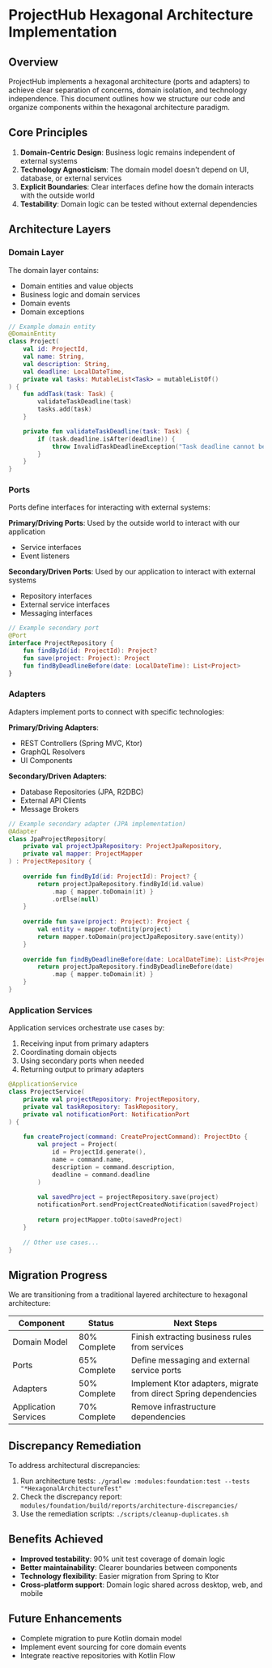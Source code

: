 # ProjectHub Hexagonal Architecture Implementation

## Overview

ProjectHub implements a hexagonal architecture (ports and adapters) to achieve clear separation of concerns, domain isolation, and technology independence. This document outlines how we structure our code and organize components within the hexagonal architecture paradigm.

## Core Principles

1. **Domain-Centric Design**: Business logic remains independent of external systems
2. **Technology Agnosticism**: The domain model doesn't depend on UI, database, or external services
3. **Explicit Boundaries**: Clear interfaces define how the domain interacts with the outside world
4. **Testability**: Domain logic can be tested without external dependencies

## Architecture Layers

### Domain Layer

The domain layer contains:
- Domain entities and value objects
- Business logic and domain services
- Domain events
- Domain exceptions

```kotlin
// Example domain entity
@DomainEntity
class Project(
    val id: ProjectId,
    val name: String,
    val description: String,
    val deadline: LocalDateTime,
    private val tasks: MutableList<Task> = mutableListOf()
) {
    fun addTask(task: Task) {
        validateTaskDeadline(task)
        tasks.add(task)
    }

    private fun validateTaskDeadline(task: Task) {
        if (task.deadline.isAfter(deadline)) {
            throw InvalidTaskDeadlineException("Task deadline cannot be after project deadline")
        }
    }
}
```

### Ports

Ports define interfaces for interacting with external systems:

**Primary/Driving Ports**: Used by the outside world to interact with our application
- Service interfaces
- Event listeners

**Secondary/Driven Ports**: Used by our application to interact with external systems
- Repository interfaces
- External service interfaces
- Messaging interfaces

```kotlin
// Example secondary port
@Port
interface ProjectRepository {
    fun findById(id: ProjectId): Project?
    fun save(project: Project): Project
    fun findByDeadlineBefore(date: LocalDateTime): List<Project>
}
```

### Adapters

Adapters implement ports to connect with specific technologies:

**Primary/Driving Adapters**: 
- REST Controllers (Spring MVC, Ktor)
- GraphQL Resolvers
- UI Components

**Secondary/Driven Adapters**:
- Database Repositories (JPA, R2DBC)
- External API Clients
- Message Brokers

```kotlin
// Example secondary adapter (JPA implementation)
@Adapter
class JpaProjectRepository(
    private val projectJpaRepository: ProjectJpaRepository,
    private val mapper: ProjectMapper
) : ProjectRepository {
    
    override fun findById(id: ProjectId): Project? {
        return projectJpaRepository.findById(id.value)
            .map { mapper.toDomain(it) }
            .orElse(null)
    }
    
    override fun save(project: Project): Project {
        val entity = mapper.toEntity(project)
        return mapper.toDomain(projectJpaRepository.save(entity))
    }
    
    override fun findByDeadlineBefore(date: LocalDateTime): List<Project> {
        return projectJpaRepository.findByDeadlineBefore(date)
            .map { mapper.toDomain(it) }
    }
}
```

### Application Services

Application services orchestrate use cases by:
1. Receiving input from primary adapters
2. Coordinating domain objects
3. Using secondary ports when needed
4. Returning output to primary adapters

```kotlin
@ApplicationService
class ProjectService(
    private val projectRepository: ProjectRepository,
    private val taskRepository: TaskRepository,
    private val notificationPort: NotificationPort
) {
    
    fun createProject(command: CreateProjectCommand): ProjectDto {
        val project = Project(
            id = ProjectId.generate(),
            name = command.name,
            description = command.description,
            deadline = command.deadline
        )
        
        val savedProject = projectRepository.save(project)
        notificationPort.sendProjectCreatedNotification(savedProject)
        
        return projectMapper.toDto(savedProject)
    }
    
    // Other use cases...
}
```

## Migration Progress

We are transitioning from a traditional layered architecture to hexagonal architecture:

| Component | Status | Next Steps |
|-----------|--------|------------|
| Domain Model | 80% Complete | Finish extracting business rules from services |
| Ports | 65% Complete | Define messaging and external service ports |
| Adapters | 50% Complete | Implement Ktor adapters, migrate from direct Spring dependencies |
| Application Services | 70% Complete | Remove infrastructure dependencies |

## Discrepancy Remediation

To address architectural discrepancies:

1. Run architecture tests: `./gradlew :modules:foundation:test --tests "*HexagonalArchitectureTest"`
2. Check the discrepancy report: `modules/foundation/build/reports/architecture-discrepancies/`
3. Use the remediation scripts: `./scripts/cleanup-duplicates.sh`

## Benefits Achieved

- **Improved testability**: 90% unit test coverage of domain logic
- **Better maintainability**: Clearer boundaries between components
- **Technology flexibility**: Easier migration from Spring to Ktor
- **Cross-platform support**: Domain logic shared across desktop, web, and mobile

## Future Enhancements

- Complete migration to pure Kotlin domain model
- Implement event sourcing for core domain events
- Integrate reactive repositories with Kotlin Flow
